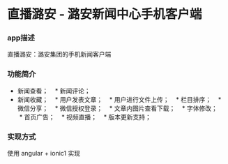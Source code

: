 直播潞安 - 潞安新闻中心手机客户端
============================

### app描述
  直播潞安：潞安集团的手机新闻客户端

### 功能简介
  * 新闻查看；  
  * 新闻评论；  
  * 新闻收藏；  
  * 用户发表文章；  
  * 用户进行文件上传；   
  * 栏目排序；   
  * 微信分享；   
  * 微信授权登录；   
  * 文章内图片查看下载；  
  * 字体修改；  
  * 首页广告；  
  * 视频直播；  
  * 版本更新支持；  

### 实现方式
使用 angular + ionic1 实现
